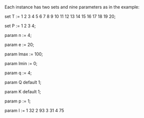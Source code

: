Each instance has two sets and nine parameters as in the example:

set T := 1 2 3 4 5 6 7 8 9 10 11 12 13 14 15 16 17 18 19 20;

set P := 1 2 3 4;

param n := 4;

param e := 20;

param lmax := 100;

param lmin := 0;

param q := 4;

param Q default 1;

param K default 1;

param p := 1;

param I := 1 32 2 93 3 31 4 75
